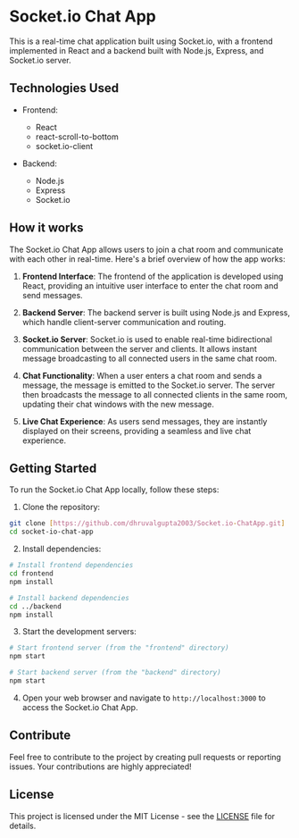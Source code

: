 # Socket.io Chat App

This is a real-time chat application built using Socket.io, with a frontend implemented in React and a backend built with Node.js, Express, and Socket.io server.

## Technologies Used

- Frontend:
  - React
  - react-scroll-to-bottom
  - socket.io-client

- Backend:
  - Node.js
  - Express
  - Socket.io
    

## How it works

The Socket.io Chat App allows users to join a chat room and communicate with each other in real-time. Here's a brief overview of how the app works:

1. **Frontend Interface**: The frontend of the application is developed using React, providing an intuitive user interface to enter the chat room and send messages.

2. **Backend Server**: The backend server is built using Node.js and Express, which handle client-server communication and routing.

3. **Socket.io Server**: Socket.io is used to enable real-time bidirectional communication between the server and clients. It allows instant message broadcasting to all connected users in the same chat room.

4. **Chat Functionality**: When a user enters a chat room and sends a message, the message is emitted to the Socket.io server. The server then broadcasts the message to all connected clients in the same room, updating their chat windows with the new message.

5. **Live Chat Experience**: As users send messages, they are instantly displayed on their screens, providing a seamless and live chat experience.

## Getting Started

To run the Socket.io Chat App locally, follow these steps:

1. Clone the repository:

```bash
git clone [https://github.com/dhruvalgupta2003/Socket.io-ChatApp.git]
cd socket-io-chat-app
```

2. Install dependencies:

```bash
# Install frontend dependencies
cd frontend
npm install

# Install backend dependencies
cd ../backend
npm install
```

3. Start the development servers:

```bash
# Start frontend server (from the "frontend" directory)
npm start

# Start backend server (from the "backend" directory)
npm start
```

4. Open your web browser and navigate to `http://localhost:3000` to access the Socket.io Chat App.

## Contribute

Feel free to contribute to the project by creating pull requests or reporting issues. Your contributions are highly appreciated!

## License

This project is licensed under the MIT License - see the [LICENSE](LICENSE) file for details.
